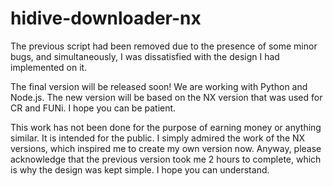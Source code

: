 # hidive-downloader-nx
The previous script had been removed due to the presence of some minor bugs, and simultaneously, I was dissatisfied with the design I had implemented on it.

The final version will be released soon! We are working with Python and Node.js. The new version will be based on the NX version that was used for CR and FUNi. I hope you can be patient.

This work has not been done for the purpose of earning money or anything similar. It is intended for the public. I simply admired the work of the NX versions, which inspired me to create my own version now. Anyway, please acknowledge that the previous version took me 2 hours to complete, which is why the design was kept simple. I hope you can understand.
